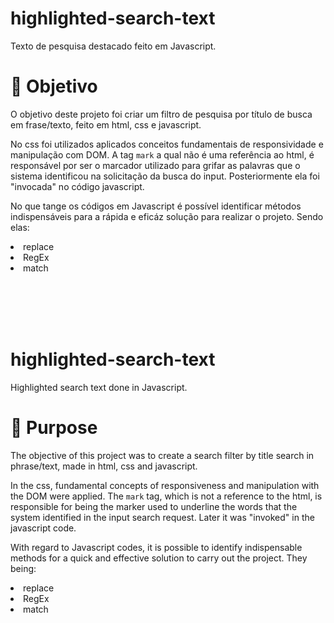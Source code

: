 # highlighted-search-text
Texto de pesquisa destacado feito em Javascript.
<h1>🧵 Objetivo </h1>
<p>O objetivo deste projeto foi criar um filtro de pesquisa por título de busca em frase/texto, feito em html, css e javascript. </p>
<p>No css foi utilizados aplicados conceitos fundamentais de responsividade  e manipulação com DOM. A tag <code>mark</code> a qual não é uma referência ao html, é responsável por ser o marcador utilizado para grifar as palavras que o sistema identificou na solicitação da busca do input. Posteriormente ela foi "invocada" no código javascript. </p>
<p>No que tange os códigos em Javascript é possível identificar métodos indispensáveis para a rápida e eficáz solução para realizar o projeto. Sendo elas:</p>
<li>replace</li>
<li>RegEx</li>
<li>match</li>


<br></br>
<br></br>

# highlighted-search-text
Highlighted search text done in Javascript.
<h1>🧵 Purpose</h1>
<p>The objective of this project was to create a search filter by title search in phrase/text, made in html, css and javascript. </p>
<p>In the css, fundamental concepts of responsiveness and manipulation with the DOM were applied. The <code>mark</code> tag, which is not a reference to the html, is responsible for being the marker used to underline the words that the system identified in the input search request. Later it was "invoked" in the javascript code. </p>
<p>With regard to Javascript codes, it is possible to identify indispensable methods for a quick and effective solution to carry out the project. They being:</p>
<li>replace</li>
<li>RegEx</li>
<li>match</li>
